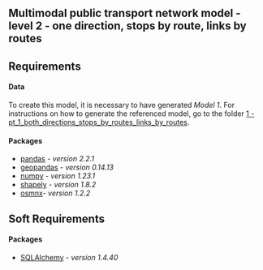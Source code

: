 ## Multimodal public transport network model - level 2 - one direction, stops by route, links by routes
## Requirements
#### Data

To create this model, it is necessary to have generated _Model 1_. For instructions on how to generate the referenced model, go to the folder [1 - pt_1_both_directions_stops_by_routes_links_by_routes](https://github.com/FlaviaMLopes/TUPTP/tree/main/1%20-%20Notebooks_multimodal_models/1%20-%20pt_1_both_directions_stops_by_routes_links_by_routes). 


#### Packages

- [pandas](https://pandas.pydata.org/) - _version 2.2.1_
- [geopandas](https://geopandas.org/en/stable/) - _version 0.14.13_
- [numpy](https://numpy.org/) - _version 1.23.1_
- [shapely](https://pypi.org/project/Shapely/) - _version 1.8.2_
- [osmnx](https://osmnx.readthedocs.io/en/stable/)- _version 1.2.2_


## Soft Requirements

#### Packages

- [SQLAlchemy](https://www.sqlalchemy.org/) - _version 1.4.40_
